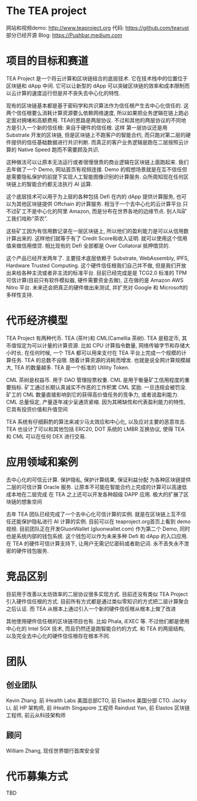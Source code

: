 # The TEA project

网站和视频demo: http://www.teaproject.org
代码: https://github.com/tearust 部分已经开源
Blog: https://Pushbar.medium.com

# 项目的目标和赛道

TEA Project 是一个将云计算和区块链结合的底层技术. 它在技术栈中的位置位于区块链和 dApp 中间. 它可以让新型的 dApp 可以突破区块链的效率和成本限制而以云计算的速度运行但是并不丧失去中心化的特性.

现有的区块链基本都是基于密码学和共识算法作为信任根产生去中心化信任的. 这两个信任根要么消耗计算资源要么依赖网络速度, 所以如果把业务逻辑在链上跑必定面对拥堵和高额费用. TEA的思路是两层协议. 不过和其他的两层协议的不同地方是引入一个新的信任根: 来自于硬件的信任根. 这样 第一层协议还是用 Substrate 开发的区块链, 但是区块链上不跑客户的智能合约, 而只跑对第二层的硬件提供的信任基础数据进行共识判断. 而真正的客户业务逻辑是跑在二层按照云计算的 Native Speed 跑而不需要顾及共识.

这种做法可以让原本无法运行或者很慢很贵的商业逻辑在区块链上面跑起来. 我们去年做了一个 Demo, 网站首页有视频连接. Demo 的假想场景就是在互不信任但是需要隐私保护的前提下实现人工智能图像识别的计算服务. 众所周知现在任何区块链上的智能合约都无法执行 AI 运算.

这个底层技术可以用于为上层的各种包括 Defi 在内的 dApp 提供计算服务, 也可以为其他区块链提供 Offchain 的计算服务. 相当于一个去中心化的云计算平台.只不过矿工不是中心化的阿里 Amazon, 而是分布在世界各地的边缘节点. 别人叫矿工我们戏称”茶农”.

这些矿工因为有信用数记录在一层区块链上, 所以他们的盈利能力是可以从信用数计算出来的. 这样他们就等于有了 Credit Score和收入证明. 就可以使用这个信用值来做信用借贷. 相比现有的 Defi 全部都是 Over Collatoral 抵押借贷的. 

这个产品已经开发两年了. 主要技术底层依赖于 Substrate, WebAssembly, IPFS, Hardware Trusted Computing. 这个硬件信任根我们自己并不做, 但是我们开放出来给各种主流或者非主流的标准平台. 目前已经完成是是 TCG2.0 标准的 TPM 可信计算(目前只有软件模拟器, 硬件需要资金去做), 正在做的是 Amazon AWS Nitro 平台. 未来还会把真正的硬件做出来测试, 并扩充对 Google 和 Microsoft的多样性支持.

# 代币经济模型

TEA Project 有两种代币. TEA (茶叶)和 CML(Camellia 茶树).
TEA 是稳定币, 其币值恒定为可以计量的计算资源. 比如 CPU 计算指令数量, 网络传输字节和存储大小时长. 在任何时候, 一个 TEA 都可以用来支付在 TEA 平台上完成一个规模的计算任务. TEA 的总数不设限. 随着计算资源的消耗而增发. 也就是说全网计算规模越大, TEA 的数量越多. TEA 是一个标准的 Utility Token. 

CML 茶树是权益币. 用于 DAO 管理投票权重. CML 是用于衡量矿工信用程度的重要指标. 矿工通过长期认真诚实不作恶的工作积累 CML 奖励. 一旦违规会被罚没. 矿工的 CML 数量直接影响到它的获得高价值任务的竞争力, 或者说盈利能力. CML 总量恒定, 产量逐年减少呈通货紧缩. 因为其稀缺性和代表盈利能力的特性, 它具有投资价值和升值空间

TEA 系统有仔细斟酌的算法来减少马太效应和中心化, 以及应对主要的恶意攻击. TEA 也设计了可以和其他包括 ERC20, DOT 系统的 LMBR 互换协议, 使得 TEA 和 CML 可以在任何 DEX 进行交易.

# 应用领域和案例
 
去中心化的可信云计算. 保护隐私, 保护计算结果, 保证利益分配
为各种区块链提供二层的可信计算 Oracle 服务. 让原本不可能在智能合约上完成的计算可以高速低成本地在二层完成
在 TEA 之上还可以开发各种超级 DAPP 应用. 极大的扩展了区块链的想象空间

去年 TEA 团队已经完成了一个去中心化可信计算的实例. 就是在区块链上互不信任还能保护隐私进行 AI 计算的实例. 目前可以在 teaproject.org首页上看到 demo 视频. 目前团队正在开发GluonWallet (gluonwallet.com) 作为第二个 Demo, 同时也是系统内部的钱包系统. 这个钱包可以作为未来多种 Defi 和 dApp 的入口应用. 在 TEA 的硬件可信计算支持下, 让用户无需记忆密码或者助记词. 永不丢失永不泄密的硬件钱包服务. 

# 竞品区别

目前用于改善以太坊效率的二层协议很多实现方式. 目前还没有类似 TEA Project 引入硬件信任根的方式. 目前所有方式都是通过类似零知识的方式把二层计算聚合之后认证. 而 TEA 从根本上通过引入一个新的硬件信任根从根本上做了改进

其他使用硬件信任根的区块链项目也有. 比如 Phala, iEXEC 等. 不过他们都是使用中心化的 Intel SGX 技术, 而且仍然还是跑智能合约的方式. 和 TEA 的两层结构, 以及完全去中心化的硬件信任根存在根本不同.

# 团队

## 创业团队

Kevin Zhang. 前 iHealth Labs 美国总部CTO, 前 Elastos 美国分部 CTO. 
Jacky Li, 前 HP 架构师, 前 iHealth Singapore 工程师
Raindust Yan, 前 Elastos 区块链工程师, 前云从科技架构师

## 顾问

William Zhang, 现任世界银行首席安全官

# 代币募集方式

TBD



 
